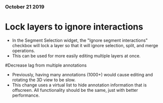 ### October 21 2019
# Lock layers to ignore interactions
* In the Segment Selection widget, the "Ignore segment interactions" checkbox will lock a layer so that it will ignore selection, split, and merge operations.
* This can be used for more easily editing multiple layers at once.

#Decrease lag from multiple annotations
* Previously, having many annotations (1000+) would cause editing and rotating the 3D view to be slow.
* This change uses a virtual list to hide annotation information that is offscreen. All functionality should be the same, just with better performance.
